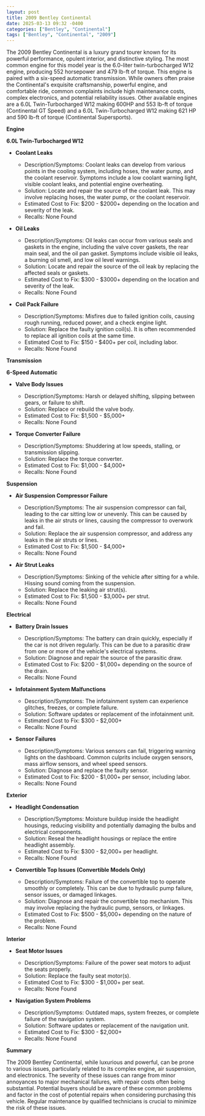 ```yaml
---
layout: post
title: 2009 Bentley Continental
date: 2025-03-13 09:32 -0400
categories: ["Bentley", "Continental"]
tags: ["Bentley", "Continental", "2009"]
---
```

The 2009 Bentley Continental is a luxury grand tourer known for its powerful performance, opulent interior, and distinctive styling. The most common engine for this model year is the 6.0-liter twin-turbocharged W12 engine, producing 552 horsepower and 479 lb-ft of torque. This engine is paired with a six-speed automatic transmission. While owners often praise the Continental's exquisite craftsmanship, powerful engine, and comfortable ride, common complaints include high maintenance costs, complex electronics, and potential reliability issues. Other available engines are a 6.0L Twin-Turbocharged W12 making 600HP and 553 lb-ft of torque (Continental GT Speed) and a 6.0L Twin-Turbocharged W12 making 621 HP and 590 lb-ft of torque (Continental Supersports).

**Engine**

**6.0L Twin-Turbocharged W12**

* **Coolant Leaks**
    * Description/Symptoms: Coolant leaks can develop from various points in the cooling system, including hoses, the water pump, and the coolant reservoir. Symptoms include a low coolant warning light, visible coolant leaks, and potential engine overheating.
    * Solution: Locate and repair the source of the coolant leak. This may involve replacing hoses, the water pump, or the coolant reservoir.
    * Estimated Cost to Fix: $200 - $2000+ depending on the location and severity of the leak.
    * Recalls: None Found

* **Oil Leaks**
    * Description/Symptoms: Oil leaks can occur from various seals and gaskets in the engine, including the valve cover gaskets, the rear main seal, and the oil pan gasket. Symptoms include visible oil leaks, a burning oil smell, and low oil level warnings.
    * Solution: Locate and repair the source of the oil leak by replacing the affected seals or gaskets.
    * Estimated Cost to Fix: $300 - $3000+ depending on the location and severity of the leak.
    * Recalls: None Found

* **Coil Pack Failure**
    * Description/Symptoms: Misfires due to failed ignition coils, causing rough running, reduced power, and a check engine light.
    * Solution: Replace the faulty ignition coil(s). It is often recommended to replace all ignition coils at the same time.
    * Estimated Cost to Fix: $150 - $400+ per coil, including labor.
    * Recalls: None Found

**Transmission**

**6-Speed Automatic**

* **Valve Body Issues**
    * Description/Symptoms: Harsh or delayed shifting, slipping between gears, or failure to shift.
    * Solution: Replace or rebuild the valve body.
    * Estimated Cost to Fix: $1,500 - $5,000+
    * Recalls: None Found

* **Torque Converter Failure**
    * Description/Symptoms: Shuddering at low speeds, stalling, or transmission slipping.
    * Solution: Replace the torque converter.
    * Estimated Cost to Fix: $1,000 - $4,000+
    * Recalls: None Found

**Suspension**

* **Air Suspension Compressor Failure**
    * Description/Symptoms: The air suspension compressor can fail, leading to the car sitting low or unevenly. This can be caused by leaks in the air struts or lines, causing the compressor to overwork and fail.
    * Solution: Replace the air suspension compressor, and address any leaks in the air struts or lines.
    * Estimated Cost to Fix: $1,500 - $4,000+
    * Recalls: None Found

* **Air Strut Leaks**
    * Description/Symptoms: Sinking of the vehicle after sitting for a while. Hissing sound coming from the suspension.
    * Solution: Replace the leaking air strut(s).
    * Estimated Cost to Fix: $1,500 - $3,000+ per strut.
    * Recalls: None Found

**Electrical**

* **Battery Drain Issues**
    * Description/Symptoms: The battery can drain quickly, especially if the car is not driven regularly. This can be due to a parasitic draw from one or more of the vehicle's electrical systems.
    * Solution: Diagnose and repair the source of the parasitic draw.
    * Estimated Cost to Fix: $200 - $1,000+ depending on the source of the drain.
    * Recalls: None Found

* **Infotainment System Malfunctions**
    * Description/Symptoms: The infotainment system can experience glitches, freezes, or complete failure.
    * Solution: Software updates or replacement of the infotainment unit.
    * Estimated Cost to Fix: $300 - $2,000+
    * Recalls: None Found

* **Sensor Failures**
    * Description/Symptoms: Various sensors can fail, triggering warning lights on the dashboard. Common culprits include oxygen sensors, mass airflow sensors, and wheel speed sensors.
    * Solution: Diagnose and replace the faulty sensor.
    * Estimated Cost to Fix: $200 - $1,000+ per sensor, including labor.
    * Recalls: None Found

**Exterior**

* **Headlight Condensation**
    * Description/Symptoms: Moisture buildup inside the headlight housings, reducing visibility and potentially damaging the bulbs and electrical components.
    * Solution: Reseal the headlight housings or replace the entire headlight assembly.
    * Estimated Cost to Fix: $300 - $2,000+ per headlight.
    * Recalls: None Found

* **Convertible Top Issues (Convertible Models Only)**
    * Description/Symptoms: Failure of the convertible top to operate smoothly or completely. This can be due to hydraulic pump failure, sensor issues, or damaged linkages.
    * Solution: Diagnose and repair the convertible top mechanism. This may involve replacing the hydraulic pump, sensors, or linkages.
    * Estimated Cost to Fix: $500 - $5,000+ depending on the nature of the problem.
    * Recalls: None Found

**Interior**

* **Seat Motor Issues**
    * Description/Symptoms: Failure of the power seat motors to adjust the seats properly.
    * Solution: Replace the faulty seat motor(s).
    * Estimated Cost to Fix: $300 - $1,000+ per seat.
    * Recalls: None Found

* **Navigation System Problems**
    * Description/Symptoms: Outdated maps, system freezes, or complete failure of the navigation system.
    * Solution: Software updates or replacement of the navigation unit.
    * Estimated Cost to Fix: $300 - $2,000+
    * Recalls: None Found

**Summary**

The 2009 Bentley Continental, while luxurious and powerful, can be prone to various issues, particularly related to its complex engine, air suspension, and electronics. The severity of these issues can range from minor annoyances to major mechanical failures, with repair costs often being substantial. Potential buyers should be aware of these common problems and factor in the cost of potential repairs when considering purchasing this vehicle. Regular maintenance by qualified technicians is crucial to minimize the risk of these issues.

